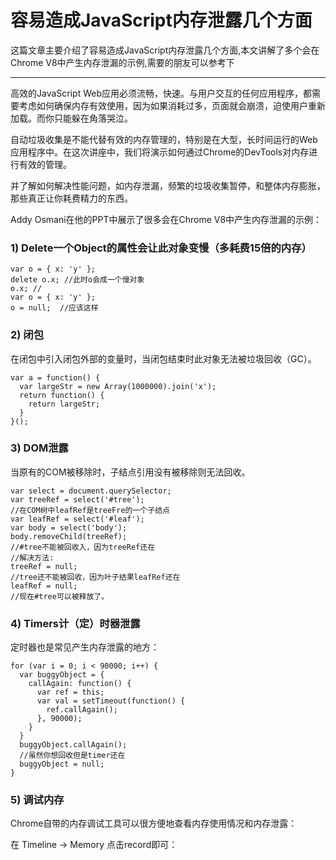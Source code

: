容易造成JavaScript内存泄露几个方面
=================================

这篇文章主要介绍了容易造成JavaScript内存泄露几个方面,本文讲解了多个会在Chrome V8中产生内存泄漏的示例,需要的朋友可以参考下

---

高效的JavaScript Web应用必须流畅，快速。与用户交互的任何应用程序，都需要考虑如何确保内存有效使用，因为如果消耗过多，页面就会崩溃，迫使用户重新加载。而你只能躲在角落哭泣。

自动垃圾收集是不能代替有效的内存管理的，特别是在大型，长时间运行的Web应用程序中。在这次讲座中，我们将演示如何通过Chrome的DevTools对内存进行有效的管理。

并了解如何解决性能问题，如内存泄漏，频繁的垃圾收集暂停，和整体内存膨胀，那些真正让你耗费精力的东西。

Addy Osmani在他的PPT中展示了很多会在Chrome V8中产生内存泄漏的示例：

### 1) Delete一个Object的属性会让此对象变慢（多耗费15倍的内存）

    var o = { x: 'y' };
    delete o.x; //此时o会成一个慢对象
    o.x; //
    var o = { x: 'y' };
    o = null;  //应该这样

### 2) 闭包

在闭包中引入闭包外部的变量时，当闭包结束时此对象无法被垃圾回收（GC）。

    var a = function() {
      var largeStr = new Array(1000000).join('x');
      return function() {
        return largeStr;
      }
    }();

### 3) DOM泄露

当原有的COM被移除时，子结点引用没有被移除则无法回收。

    var select = document.querySelector;
    var treeRef = select('#tree');
    //在COM树中leafRef是treeFre的一个子结点
    var leafRef = select('#leaf');  
    var body = select('body');
    body.removeChild(treeRef);
    //#tree不能被回收入，因为treeRef还在
    //解决方法:
    treeRef = null;
    //tree还不能被回收，因为叶子结果leafRef还在
    leafRef = null;
    //现在#tree可以被释放了。

### 4) Timers计（定）时器泄露

定时器也是常见产生内存泄露的地方：

    for (var i = 0; i < 90000; i++) {
      var buggyObject = {
        callAgain: function() {
          var ref = this;
          var val = setTimeout(function() {
            ref.callAgain();
          }, 90000);
        }
      }
      buggyObject.callAgain();
      //虽然你想回收但是timer还在
      buggyObject = null;
    }
    
### 5) 调试内存

Chrome自带的内存调试工具可以很方便地查看内存使用情况和内存泄露：

在 Timeline -> Memory 点击record即可：
